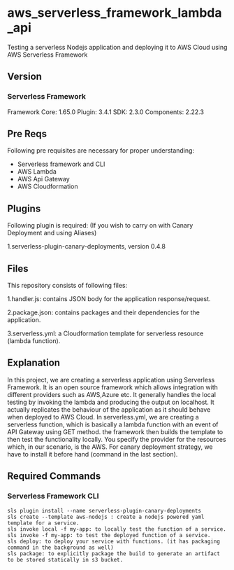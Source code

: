 # aws_serverless_framework_lambda_api
Testing a serverless Nodejs application and deploying it to AWS Cloud using AWS Serverless Framework



## Version

### Serverless Framework
Framework Core: 1.65.0
Plugin: 3.4.1
SDK: 2.3.0
Components: 2.22.3 


## Pre Reqs

Following pre requisites are necessary for proper understanding:
- Serverless framework and CLI
- AWS Lambda
- AWS Api Gateway
- AWS Cloudformation


## Plugins

Following plugin is required: (If you wish to carry on with Canary Deployment and using Aliases)

1.serverless-plugin-canary-deployments, version 0.4.8


## Files
This repository consists of following files:

1.handler.js: contains JSON body for the application response/request.

2.package.json: contains packages and their dependencies for the application.

3.serverless.yml: a Cloudformation template for serverless resource (lambda function).


## Explanation

In this project, we are creating a serverless application using Serverless Framework.
It is an open source framework which allows integration with different providers such as AWS,Azure etc.
It generally handles the local testing by invoking the lambda and producing the output on localhost. 
It actually replicates the behaviour of the application as it should behave when deployed to AWS Cloud.
In serverless.yml, we are creating a serverless function, which is basically a lambda function with an
event of API Gateway using GET method. the framework then builds the template to then test the functionality
locally. You specify the provider for the resources which, in our scenario, is the AWS. For canary deployment 
strategy, we have to install it before hand (command in the last section).


## Required Commands

### Serverless Framework CLI
    sls plugin install --name serverless-plugin-canary-deployments
    sls create --template aws-nodejs : create a nodejs powered yaml template for a service.
    sls invoke local -f my-app: to locally test the function of a service.
    sls invoke -f my-app: to test the deployed function of a service.
    sls deploy: to deploy your service with functions. (it has packaging command in the background as well)
    sls package: to explicitly package the build to generate an artifact to be stored statically in s3 bucket.



